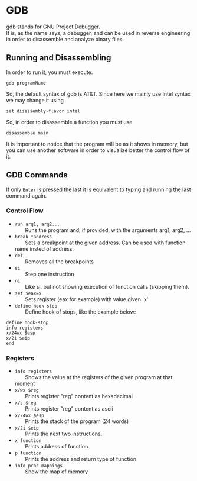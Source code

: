 # GDB
gdb stands for GNU Project Debugger. <br>
It is, as the name says, a debugger, and can be used in reverse engineering in order to disassemble and analyze binary files.

## Running and Disassembling
In order to run it, you must execute:
```
gdb programName
```

So, the default syntax of gdb is AT&T. Since here we mainly use Intel syntax we may change it using

```
set disassembly-flavor intel
```

So, in order to disassemble a function you must use
```
disassemble main
```

It is important to notice that the program will be as it shows in memory, but you can use another software in order to visualize better the control flow of it.

## GDB Commands
If only `Enter` is pressed the last it is equivalent to typing and running the last command again.
### Control Flow
- `run arg1, arg2...` <br>
&nbsp;&nbsp;&nbsp;&nbsp;&nbsp;&nbsp; Runs the program and, if provided, with the arguments arg1, arg2, ...
- `break *address` <br>
&nbsp;&nbsp;&nbsp;&nbsp;&nbsp;&nbsp; Sets a breakpoint at the given address. Can be used with function name insted of address.
- `del` <br>
&nbsp;&nbsp;&nbsp;&nbsp;&nbsp;&nbsp; Removes all the breakpoints
- `si` <br>
&nbsp;&nbsp;&nbsp;&nbsp;&nbsp;&nbsp; Step one instruction
- `ni` <br>
&nbsp;&nbsp;&nbsp;&nbsp;&nbsp;&nbsp; Like si, but not showing execution of function calls (skipping them).
- `set $eax=x` <br>
&nbsp;&nbsp;&nbsp;&nbsp;&nbsp;&nbsp; Sets register (eax for example) with value given 'x'
- `define hook-stop` <br>
&nbsp;&nbsp;&nbsp;&nbsp;&nbsp;&nbsp; Define hook of stops, like the example below:
```
define hook-stop
info registers
x/24wx $esp
x/2i $eip
end
```

### Registers

- `info registers` <br>
&nbsp;&nbsp;&nbsp;&nbsp;&nbsp;&nbsp; Shows the value at the registers of the given program at that moment
- `x/wx $reg` <br>
&nbsp;&nbsp;&nbsp;&nbsp;&nbsp;&nbsp; Prints register "reg" content as hexadecimal
- `x/s $reg` <br>
&nbsp;&nbsp;&nbsp;&nbsp;&nbsp;&nbsp; Prints register "reg" content as ascii
- `x/24wx $esp`  <br>
&nbsp;&nbsp;&nbsp;&nbsp;&nbsp;&nbsp; Prints the stack of the program (24 words)
- `x/2i $eip` <br>
&nbsp;&nbsp;&nbsp;&nbsp;&nbsp;&nbsp; Prints the next two instructions.
- `x function` <br>
&nbsp;&nbsp;&nbsp;&nbsp;&nbsp;&nbsp; Prints address of function
- `p function` <br>
&nbsp;&nbsp;&nbsp;&nbsp;&nbsp;&nbsp; Prints the address and return type of function
- `info proc mappings` <br>
&nbsp;&nbsp;&nbsp;&nbsp;&nbsp;&nbsp; Show the map of memory
